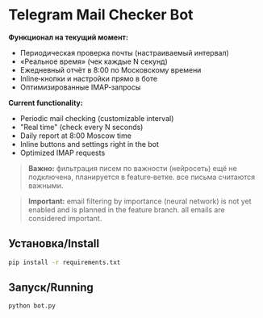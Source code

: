 # Telegram Mail Checker Bot

**Функционал на текущий момент:**
- Периодическая проверка почты (настраиваемый интервал)
- «Реальное время» (чек каждые N секунд)
- Ежедневный отчёт в 8:00 по Московскому времени
- Inline‑кнопки и настройки прямо в боте
- Оптимизированные IMAP‑запросы

**Current functionality:**
- Periodic mail checking (customizable interval)
- "Real time" (check every N seconds)
- Daily report at 8:00 Moscow time
- Inline buttons and settings right in the bot
- Optimized IMAP requests

> **Важно:** фильтрация писем по важности (нейросеть) ещё не подключена, планируется в feature‑ветке. все письма считаются важными.

> **Important:** email filtering by importance (neural network) is not yet enabled and is planned in the feature branch. all emails are considered important.

## Установка/Install

```bash
pip install -r requirements.txt
```

## Запуск/Running

```bash
python bot.py
```